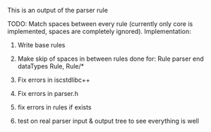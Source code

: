 This is an output of the parser rule

TODO: Match spaces between every rule (currently only core is implemented, spaces are completely ignored).
Implementation:
1. Write base rules
2. Make skip of spaces in between rules
    done for:
     Rule
     parser
     end
     dataTypes
     Rule, Rule/*
     
3. Fix errors in iscstdlibc++
4. Fix errors in parser.h
5. fix errors in rules if exists
6. test on real parser input & output tree to see everything is well